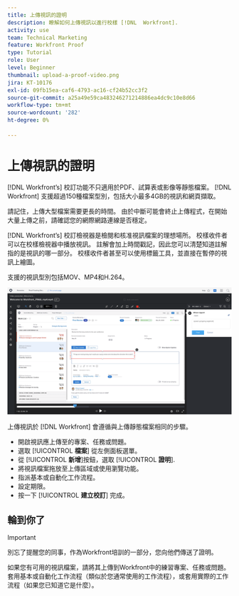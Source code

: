 ```yaml
---
title: 上傳視訊的證明
description: 瞭解如何上傳視訊以進行校樣 [!DNL  Workfront].
activity: use
team: Technical Marketing
feature: Workfront Proof
type: Tutorial
role: User
level: Beginner
thumbnail: upload-a-proof-video.png
jira: KT-10176
exl-id: 09fb15ea-caf6-4793-ac16-cf24b52cc3f2
source-git-commit: a25a49e59ca483246271214886ea4dc9c10e8d66
workflow-type: tm+mt
source-wordcount: '282'
ht-degree: 0%

---
```


# 上傳視訊的證明

[!DNL Workfront’s] 校訂功能不只適用於PDF、試算表或影像等靜態檔案。 [!DNL Workfront] 支援超過150種檔案型別，包括大小最多4GB的視訊和網頁擷取。

請記住，上傳大型檔案需要更長的時間。 由於中斷可能會終止上傳程式，在開始大量上傳之前，請確認您的網際網路連線是否穩定。

<!-- For a complete list of uploadable file types, see the article, Supported proofing file types. -->

[!DNL Workfront’s] 校訂檢視器是檢閱和核准視訊檔案的理想場所。 校樣收件者可以在校樣檢視器中播放視訊。 註解會加上時間戳記，因此您可以清楚知道註解指的是視訊的哪一部分。 校樣收件者甚至可以使用標籤工具，並直接在暫停的視訊上繪圖。

支援的視訊型別包括MOV、MP4和H.264。 <!-- Check the supported file types list to make sure the video type you use is compatible with Workfront’s proofing features.-->

![視訊校樣檔案上的標籤影像。](assets/upload-a-proof-of-a-video.png)

上傳視訊於 [!DNL Workfront] 會遵循與上傳靜態檔案相同的步驟。

* 開啟視訊應上傳至的專案、任務或問題。
* 選取 [!UICONTROL **檔案**] 從左側面板選單。
* 從 [!UICONTROL **新增**]&#x200B;按鈕，選取 [!UICONTROL **證明**].
* 將視訊檔案拖放至上傳區域或使用瀏覽功能。
* 指派基本或自動化工作流程。
* 設定期限。
* 按一下 [!UICONTROL **建立校訂**] 完成。

## 輪到你了

>[!IMPORTANT]
>
>別忘了提醒您的同事，作為Workfront培訓的一部分，您向他們傳送了證明。


如果您有可用的視訊檔案，請將其上傳到Workfront中的練習專案、任務或問題。 套用基本或自動化工作流程（類似於您通常使用的工作流程），或套用實際的工作流程（如果您已知道它是什麼）。

